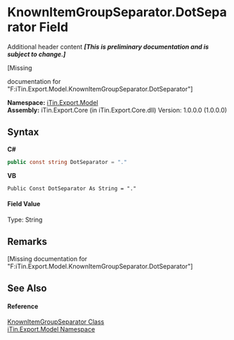 # KnownItemGroupSeparator.DotSeparator Field
Additional header content _**\[This is preliminary documentation and is subject to change.\]**_

\[Missing <summary> documentation for "F:iTin.Export.Model.KnownItemGroupSeparator.DotSeparator"\]

**Namespace:**&nbsp;<a href="ef57ffcc-e95e-b212-5a46-9aa6f5a3511f">iTin.Export.Model</a><br />**Assembly:**&nbsp;iTin.Export.Core (in iTin.Export.Core.dll) Version: 1.0.0.0 (1.0.0.0)

## Syntax

**C#**<br />
``` C#
public const string DotSeparator = "."
```

**VB**<br />
``` VB
Public Const DotSeparator As String = "."
```


#### Field Value
Type: String

## Remarks
\[Missing <remarks> documentation for "F:iTin.Export.Model.KnownItemGroupSeparator.DotSeparator"\]

## See Also


#### Reference
<a href="ca05fe36-dd35-714b-8205-13c0a81dad46">KnownItemGroupSeparator Class</a><br /><a href="ef57ffcc-e95e-b212-5a46-9aa6f5a3511f">iTin.Export.Model Namespace</a><br />